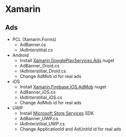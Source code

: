 # Xamarin

## Ads
* PCL (Xamarin.Forms)
    * AdBanner.cs
    * IAdInterstitial.cs
* Android
    * Install [Xamarin.GooglePlayServices.Ads](https://www.nuget.org/packages/Xamarin.GooglePlayServices.Ads/) nuget
    * AdBanner_Droid.cs
    * IAdInterstitial_Droid.cs
    * Change AdMob id for real ads
* iOS
    * Install [Xamarin.Firebase.iOS.AdMob](https://www.nuget.org/packages/Xamarin.Firebase.iOS.AdMob/) nuget
    * AdBanner_iOS.cs
    * IAdInterstitial_iOS.cs
    * Change AdMob id for real ads
* UWP
    * Install [Microsoft Store Services](https://docs.microsoft.com/en-us/windows/uwp/monetize/adcontrol-in-xaml-and--net) SDK
    * AdBanner_UWP.cs
    * IAdInterstitial_UWP.cs
    * Change ApplicationId and AdUnitId id for real ads

